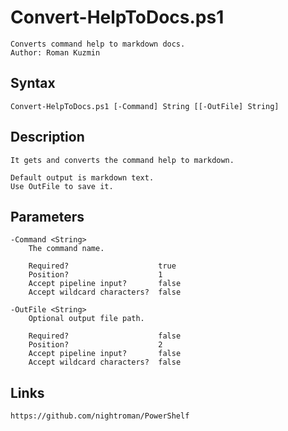 # Convert-HelpToDocs.ps1

```
Converts command help to markdown docs.
Author: Roman Kuzmin
```

## Syntax

```
Convert-HelpToDocs.ps1 [-Command] String [[-OutFile] String]
```

## Description

```
It gets and converts the command help to markdown.

Default output is markdown text.
Use OutFile to save it.
```

## Parameters

```
-Command <String>
    The command name.
    
    Required?                    true
    Position?                    1
    Accept pipeline input?       false
    Accept wildcard characters?  false
```

```
-OutFile <String>
    Optional output file path.
    
    Required?                    false
    Position?                    2
    Accept pipeline input?       false
    Accept wildcard characters?  false
```

## Links

```
https://github.com/nightroman/PowerShelf
```
